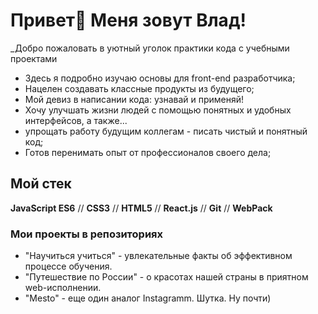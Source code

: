 # Привет👋 Меня зовут Влад!

_Добро пожаловать в уютный уголок практики кода c учебными проектами

* Здесь я подробно изучаю основы для front-end разработчика;
* Нацелен создавать классные продукты из будущего;
* Мой девиз в написании кода: узнавай и применяй!
* Хочу улучшать жизни людей с помощью понятных и удобных интерфейсов, а также... 
* упрощать работу будущим коллегам - писать чистый и понятный код;
* Готов перенимать опыт от профессионалов своего дела;

## Мой стек

**JavaScript ES6** // **CSS3** // **HTML5** // **React.js** // **Git** // **WebPack**

### Мои проекты в репозиториях

* "Научиться учиться" - увлекательные факты об эффективном процессе обучения. 
* "Путешествие по России" - о красотах нашей страны в приятном web-исполнении.
* "Mesto" - еще один аналог Instagramm. Шутка. Ну почти)
